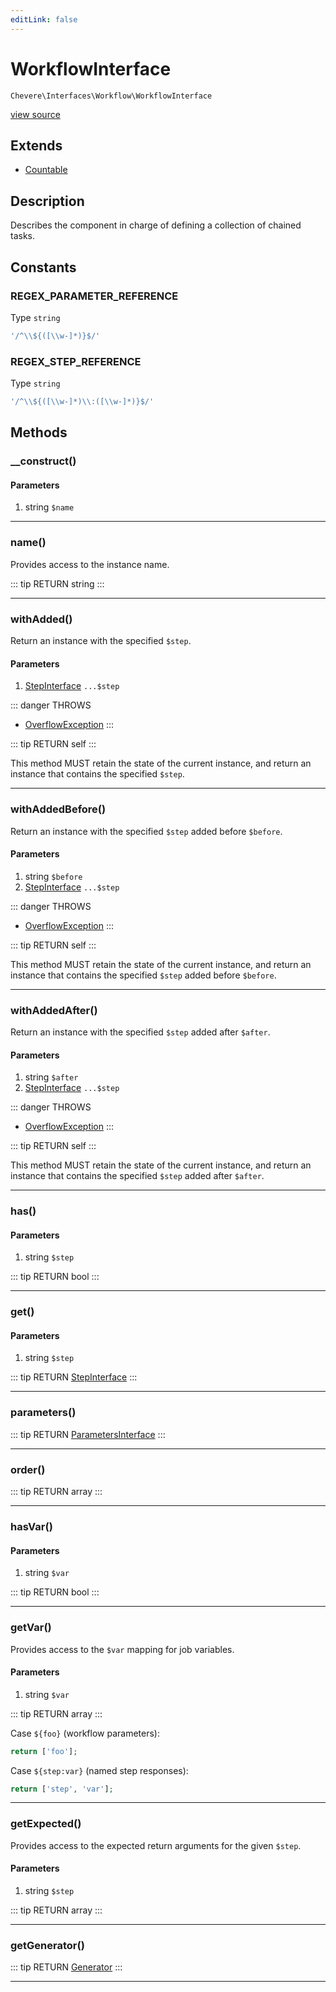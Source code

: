 ```yaml
---
editLink: false
---
```


# WorkflowInterface

`Chevere\Interfaces\Workflow\WorkflowInterface`

[view source](https://github.com/chevere/chevere/blob/master/src/Chevere/Interfaces/Workflow/WorkflowInterface.php)

## Extends

- [Countable](https://www.php.net/manual/class.countable)

## Description

Describes the component in charge of defining a collection of chained tasks.

## Constants

### REGEX_PARAMETER_REFERENCE

Type `string`

```php
'/^\\${([\\w-]*)}$/'
```

### REGEX_STEP_REFERENCE

Type `string`

```php
'/^\\${([\\w-]*)\\:([\\w-]*)}$/'
```

## Methods

### __construct()

#### Parameters

1. string `$name`

---

### name()

Provides access to the instance name.

::: tip RETURN
string
:::

---

### withAdded()

Return an instance with the specified `$step`.

#### Parameters

1. [StepInterface](./StepInterface.md) `...$step`

::: danger THROWS
- [OverflowException](../../Exceptions/Core/OverflowException.md) 
:::

::: tip RETURN
self
:::

This method MUST retain the state of the current instance, and return
an instance that contains the specified `$step`.

---

### withAddedBefore()

Return an instance with the specified `$step` added before `$before`.

#### Parameters

1. string `$before`
2. [StepInterface](./StepInterface.md) `...$step`

::: danger THROWS
- [OverflowException](../../Exceptions/Core/OverflowException.md) 
:::

::: tip RETURN
self
:::

This method MUST retain the state of the current instance, and return
an instance that contains the specified `$step` added before `$before`.

---

### withAddedAfter()

Return an instance with the specified `$step` added after `$after`.

#### Parameters

1. string `$after`
2. [StepInterface](./StepInterface.md) `...$step`

::: danger THROWS
- [OverflowException](../../Exceptions/Core/OverflowException.md) 
:::

::: tip RETURN
self
:::

This method MUST retain the state of the current instance, and return
an instance that contains the specified `$step` added after `$after`.

---

### has()

#### Parameters

1. string `$step`

::: tip RETURN
bool
:::

---

### get()

#### Parameters

1. string `$step`

::: tip RETURN
[StepInterface](./StepInterface.md)
:::

---

### parameters()

::: tip RETURN
[ParametersInterface](../Parameter/ParametersInterface.md)
:::

---

### order()

::: tip RETURN
array
:::

---

### hasVar()

#### Parameters

1. string `$var`

::: tip RETURN
bool
:::

---

### getVar()

Provides access to the `$var` mapping for job variables.

#### Parameters

1. string `$var`

::: tip RETURN
array
:::

Case `${foo}` (workflow parameters):

```php
return ['foo'];
```

Case `${step:var}` (named step responses):

```php
return ['step', 'var'];
```

---

### getExpected()

Provides access to the expected return arguments for the given `$step`.

#### Parameters

1. string `$step`

::: tip RETURN
array
:::

---

### getGenerator()

::: tip RETURN
[Generator](https://www.php.net/manual/class.generator)
:::

---
